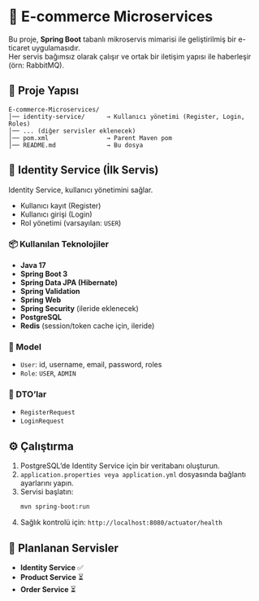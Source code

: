 # 🛒 E-commerce Microservices

Bu proje, **Spring Boot** tabanlı mikroservis mimarisi ile geliştirilmiş bir e-ticaret uygulamasıdır.  
Her servis bağımsız olarak çalışır ve ortak bir iletişim yapısı ile haberleşir (örn: RabbitMQ).

## 📂 Proje Yapısı

```plaintext
E-commerce-Microservices/
│── identity-service/      → Kullanıcı yönetimi (Register, Login, Roles)
│── ... (diğer servisler eklenecek)
│── pom.xml                → Parent Maven pom
│── README.md              → Bu dosya
```
## 🔑 Identity Service (İlk Servis)

Identity Service, kullanıcı yönetimini sağlar.
- Kullanıcı kayıt (Register)
- Kullanıcı girişi (Login)
- Rol yönetimi (varsayılan: `USER`)

### 📦 Kullanılan Teknolojiler
- **Java 17**
- **Spring Boot 3**
- **Spring Data JPA (Hibernate)**
- **Spring Validation**
- **Spring Web**
- **Spring Security** (ileride eklenecek)
- **PostgreSQL**
- **Redis** (session/token cache için, ileride)

### 📌 Model
- `User`: id, username, email, password, roles
- `Role`: `USER`, `ADMIN`

### 📌 DTO’lar
- `RegisterRequest`
- `LoginRequest`

## ⚙️ Çalıştırma

1. PostgreSQL’de Identity Service için bir veritabanı oluşturun.
2. `application.properties veya application.yml` dosyasında bağlantı ayarlarını yapın.
3. Servisi başlatın:
   ```bash
   mvn spring-boot:run
   ```
4. Sağlık kontrolü için:
```http://localhost:8080/actuator/health```

## 📌 Planlanan Servisler

- **Identity Service** ✅
- **Product Service** ⏳
- **Order Service** ⏳  